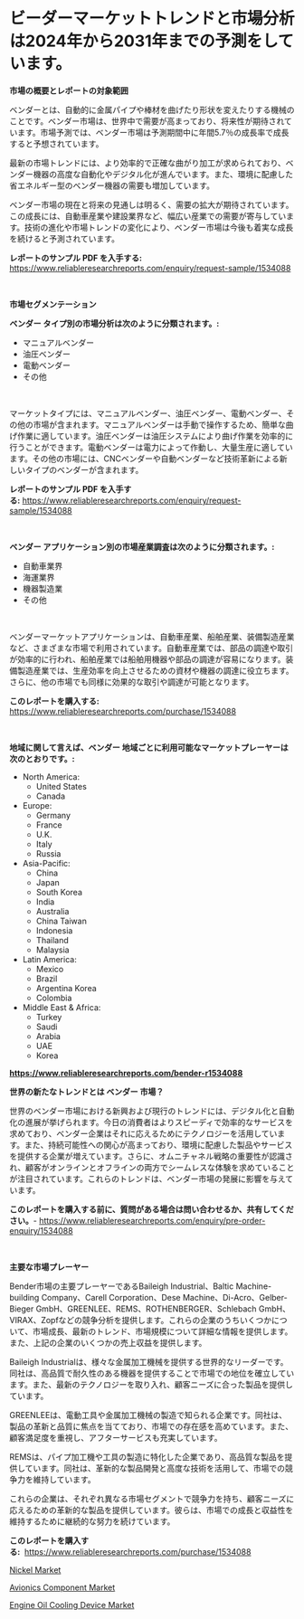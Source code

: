 <p><h1>ビーダーマーケットトレンドと市場分析は2024年から2031年までの予測をしています。</h1></p><p><strong>市場の概要とレポートの対象範囲</strong></p>
<p><p>ベンダーとは、自動的に金属パイプや棒材を曲げたり形状を変えたりする機械のことです。ベンダー市場は、世界中で需要が高まっており、将来性が期待されています。市場予測では、ベンダー市場は予測期間中に年間5.7％の成長率で成長すると予想されています。</p><p>最新の市場トレンドには、より効率的で正確な曲がり加工が求められており、ベンダー機器の高度な自動化やデジタル化が進んでいます。また、環境に配慮した省エネルギー型のベンダー機器の需要も増加しています。</p><p>ベンダー市場の現在と将来の見通しは明るく、需要の拡大が期待されています。この成長には、自動車産業や建設業界など、幅広い産業での需要が寄与しています。技術の進化や市場トレンドの変化により、ベンダー市場は今後も着実な成長を続けると予測されています。</p></p>
<p><strong>レポートのサンプル PDF を入手する:</strong> <a href="https://www.reliableresearchreports.com/enquiry/request-sample/1534088">https://www.reliableresearchreports.com/enquiry/request-sample/1534088</a></p>
<p>&nbsp;</p>
<p><strong>市場セグメンテーション</strong></p>
<p><strong>ベンダー タイプ別の市場分析は次のように分類されます。:</strong></p>
<p><ul><li>マニュアルベンダー</li><li>油圧ベンダー</li><li>電動ベンダー</li><li>その他</li></ul></p>
<p>&nbsp;</p>
<p><p>マーケットタイプには、マニュアルベンダー、油圧ベンダー、電動ベンダー、その他の市場が含まれます。マニュアルベンダーは手動で操作するため、簡単な曲げ作業に適しています。油圧ベンダーは油圧システムにより曲げ作業を効率的に行うことができます。電動ベンダーは電力によって作動し、大量生産に適しています。その他の市場には、CNCベンダーや自動ベンダーなど技術革新による新しいタイプのベンダーが含まれます。</p></p>
<p><strong>レポートのサンプル PDF を入手する:</strong>&nbsp;<a href="https://www.reliableresearchreports.com/enquiry/request-sample/1534088">https://www.reliableresearchreports.com/enquiry/request-sample/1534088</a></p>
<p>&nbsp;</p>
<p><strong> ベンダー アプリケーション別の市場産業調査は次のように分類されます。:</strong></p>
<p><ul><li>自動車業界</li><li>海運業界</li><li>機器製造業</li><li>その他</li></ul></p>
<p>&nbsp;</p>
<p><p>ベンダーマーケットアプリケーションは、自動車産業、船舶産業、装備製造産業など、さまざまな市場で利用されています。自動車産業では、部品の調達や取引が効率的に行われ、船舶産業では船舶用機器や部品の調達が容易になります。装備製造産業では、生産効率を向上させるための資材や機器の調達に役立ちます。さらに、他の市場でも同様に効果的な取引や調達が可能となります。</p></p>
<p><strong>このレポートを購入する:</strong>&nbsp; <a href="https://www.reliableresearchreports.com/purchase/1534088">https://www.reliableresearchreports.com/purchase/1534088</a></p>
<p>&nbsp;</p>
<p><strong>地域に関して言えば、ベンダー 地域ごとに利用可能なマーケットプレーヤーは次のとおりです。:</strong></p>
<p><ul>
    <li>
        North America:
        <ul>
            <li>United States</li>
            <li>Canada</li>
        </ul>
    </li>
    <li>
        Europe:
        <ul>
            <li>Germany</li>
            <li>France</li>
            <li>U.K.</li>
            <li>Italy</li>
            <li>Russia</li>
        </ul>
    </li>
    <li>
        Asia-Pacific:
        <ul>
            <li>China</li>
            <li>Japan</li>
            <li>South Korea</li>
            <li>India</li>
            <li>Australia</li>
            <li>China Taiwan</li>
            <li>Indonesia</li>
            <li>Thailand</li>
            <li>Malaysia</li>
        </ul>
    </li>
    <li>
        Latin America:
        <ul>
            <li>Mexico</li>
            <li>Brazil</li>
            <li>Argentina Korea</li>
            <li>Colombia</li>
        </ul>
    </li>
    <li>
        Middle East & Africa:
        <ul>
            <li>Turkey</li>
            <li>Saudi</li>
            <li>Arabia</li>
            <li>UAE</li>
            <li>Korea</li>
        </ul>
    </li>
    </ul></p>
<p><strong><a href="https://www.reliableresearchreports.com/bender-r1534088">https://www.reliableresearchreports.com/bender-r1534088</a></strong>&nbsp;</p>
<p><strong>世界の新たなトレンドとは ベンダー 市場？</strong></p>
<p><p>世界のベンダー市場における新興および現行のトレンドには、デジタル化と自動化の進展が挙げられます。今日の消費者はよりスピーディで効率的なサービスを求めており、ベンダー企業はそれに応えるためにテクノロジーを活用しています。また、持続可能性への関心が高まっており、環境に配慮した製品やサービスを提供する企業が増えています。さらに、オムニチャネル戦略の重要性が認識され、顧客がオンラインとオフラインの両方でシームレスな体験を求めていることが注目されています。これらのトレンドは、ベンダー市場の発展に影響を与えています。</p></p>
<p><strong>このレポートを購入する前に、質問がある場合は問い合わせるか、共有してください。</strong>- <a href="https://www.reliableresearchreports.com/enquiry/pre-order-enquiry/1534088">https://www.reliableresearchreports.com/enquiry/pre-order-enquiry/1534088</a></p>
<p>&nbsp;</p>
<p><strong>主要な市場プレーヤー</strong></p>
<p><p>Bender市場の主要プレーヤーであるBaileigh Industrial、Baltic Machine-building Company、Carell Corporation、Dese Machine、Di-Acro、Gelber-Bieger GmbH、GREENLEE、REMS、ROTHENBERGER、Schlebach GmbH、VIRAX、Zopfなどの競争分析を提供します。これらの企業のうちいくつかについて、市場成長、最新のトレンド、市場規模について詳細な情報を提供します。また、上記の企業のいくつかの売上収益を提供します。</p><p>Baileigh Industrialは、様々な金属加工機械を提供する世界的なリーダーです。同社は、高品質で耐久性のある機器を提供することで市場での地位を確立しています。また、最新のテクノロジーを取り入れ、顧客ニーズに合った製品を提供しています。</p><p>GREENLEEは、電動工具や金属加工機械の製造で知られる企業です。同社は、製品の革新と品質に焦点を当てており、市場での存在感を高めています。また、顧客満足度を重視し、アフターサービスも充実しています。</p><p>REMSは、パイプ加工機や工具の製造に特化した企業であり、高品質な製品を提供しています。同社は、革新的な製品開発と高度な技術を活用して、市場での競争力を維持しています。</p><p>これらの企業は、それぞれ異なる市場セグメントで競争力を持ち、顧客ニーズに応えるための革新的な製品を提供しています。彼らは、市場での成長と収益性を維持するために継続的な努力を続けています。</p></p>
<p><strong>このレポートを購入する:</strong>&nbsp;&nbsp;<a href="https://www.reliableresearchreports.com/purchase/1534088">https://www.reliableresearchreports.com/purchase/1534088</a></p>
<p><p><a href="https://unruly-ladybug-44b.notion.site/Nickel-Market-Size-Growth-Outlook-from-2024-to-2031-projecting-at-Market-s-Trends-Analysis-by-Appl-24c776ccd0814408b9a9246d12d9baba">Nickel Market</a></p><p><a href="https://issuu.com/reportprime-2/docs/avionics-component-market-size-2030.pptx">Avionics Component Market</a></p><p><a href="https://issuu.com/reportprime-2/docs/engine-oil-cooling-device-market-size-2030.pptx">Engine Oil Cooling Device Market</a></p></p>